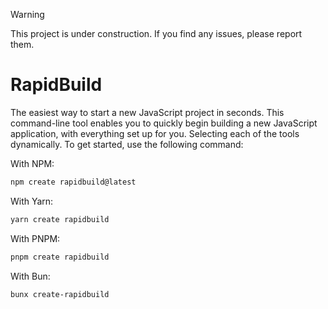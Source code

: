 > [!WARNING]
>  This project is under construction. If you find any issues, please report them.

# RapidBuild

The easiest way to start a new JavaScript project in seconds. This command-line tool enables you to quickly begin building a new JavaScript application, with everything set up for you. Selecting each of the tools dynamically. To get started, use the following command:

With NPM:

```bash
npm create rapidbuild@latest
```

With Yarn:

```bash
yarn create rapidbuild
```

With PNPM:

```bash
pnpm create rapidbuild
```

With Bun:

```bash
bunx create-rapidbuild
```
